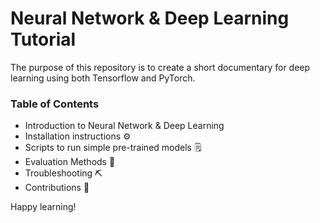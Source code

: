 # Neural Network & Deep Learning Tutorial
The purpose of this repository is to create a short documentary for deep learning using both Tensorflow and PyTorch. 

### Table of Contents
- Introduction to Neural Network & Deep Learning
- Installation instructions ⚙️
- Scripts to run simple pre-trained models 🗒️
- Evaluation Methods 💭
- Troubleshooting ⛏️
- Contributions 🤝

Happy learning!
